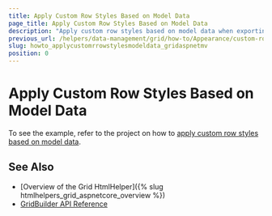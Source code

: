 ```yaml
---
title: Apply Custom Row Styles Based on Model Data
page_title: Apply Custom Row Styles Based on Model Data
description: "Apply custom row styles based on model data when exporting the Kendo UI Grid to Excel."
previous_url: /helpers/data-management/grid/how-to/Appearance/custom-row-styles-based-on-data
slug: howto_applycustomrrowstylesmodeldata_gridaspnetmv
position: 0
---
```


# Apply Custom Row Styles Based on Model Data

To see the example, refer to the project on how to [apply custom row styles based on model data](https://github.com/telerik/ui-for-aspnet-mvc-examples/tree/master/grid/custom-row-styles-based-on-data).

## See Also

* [Overview of the Grid HtmlHelper]({% slug htmlhelpers_grid_aspnetcore_overview %})
* [GridBuilder API Reference](http://docs.telerik.com/aspnet-mvc/api/Kendo.Mvc.UI.Fluent/GridBuilder)
